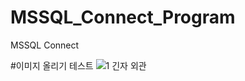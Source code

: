 # MSSQL_Connect_Program
MSSQL Connect

#이미지 올리기 테스트
![1 긴자 외관](https://user-images.githubusercontent.com/22911504/93036377-aa30f680-f67a-11ea-9dd3-3490086fd140.JPG)
